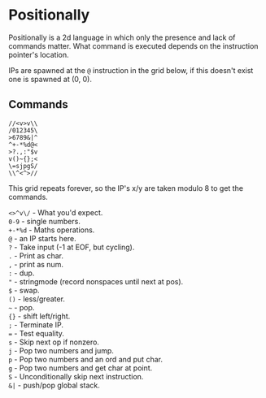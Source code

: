 # Positionally

Positionally is a 2d language in which only the presence and lack of commands matter. What command is executed depends on the instruction pointer's location.

IPs are spawned at the `@` instruction in the grid below, if this doesn't exist one is spawned at (0, 0).

## Commands

```
//<v>v\\
/012345\
>6789&|^
^+-*%d@<
>?.,:"$v
v()~{};<
\=sjpgS/
\\^<^>//
```

This grid repeats forever, so the IP's x/y are taken modulo 8 to get the commands.

`<>^v\/` - What you'd expect.  
`0-9` - single numbers.  
`+-*%d` - Maths operations.  
`@` - an IP starts here.  
`?` - Take input (-1 at EOF, but cycling).  
`.` - Print as char.  
`,` - print as num.  
`:` - dup.  
`"` - stringmode (record nonspaces until next at pos).  
`$` - swap.  
`()` - less/greater.  
`~` - pop.  
`{}` - shift left/right.  
`;` - Terminate IP.  
`=` - Test equality.    
`s` - Skip next op if nonzero.  
`j` - Pop two numbers and jump.  
`p` - Pop two numbers and an ord and put char.  
`g` - Pop two numbers and get char at point.  
`S` - Unconditionally skip next instruction.  
`&|` - push/pop global stack.  

